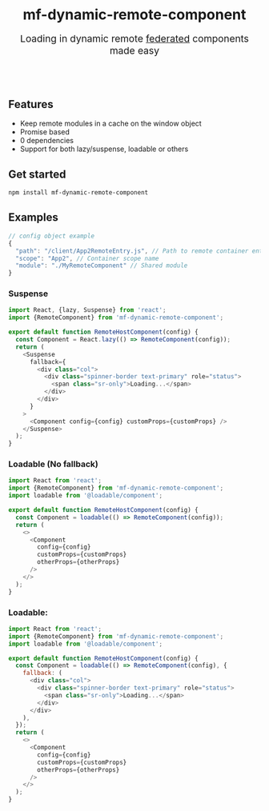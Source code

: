 <h1 align="center">mf-dynamic-remote-component</h1>

<p align="center" style="font-size: 1.2rem">Loading in dynamic remote <a href="https://webpack.js.org/concepts/module-federation/" target="_blank">federated</a> components made easy</p>
<br>
<br>

## Features

- Keep remote modules in a cache on the window object
- Promise based
- 0 dependencies
- Support for both lazy/suspense, loadable or others

## Get started

```bash
npm install mf-dynamic-remote-component
```

## Examples

```js
// config object example
{
  "path": "/client/App2RemoteEntry.js", // Path to remote container entry. Ideally CDN location in live environments.
  "scope": "App2", // Container scope name
  "module": "./MyRemoteComponent" // Shared module
}
```

### Suspense

```js
import React, {lazy, Suspense} from 'react';
import {RemoteComponent} from 'mf-dynamic-remote-component';

export default function RemoteHostComponent(config) {
  const Component = React.lazy(() => RemoteComponent(config));
  return (
    <Suspense
      fallback={
        <div class="col">
          <div class="spinner-border text-primary" role="status">
            <span class="sr-only">Loading...</span>
          </div>
        </div>
      }
    >
      <Component config={config} customProps={customProps} />
    </Suspense>
  );
}
```

### Loadable (No fallback)

```js
import React from 'react';
import {RemoteComponent} from 'mf-dynamic-remote-component';
import loadable from '@loadable/component';

export default function RemoteHostComponent(config) {
  const Component = loadable(() => RemoteComponent(config));
  return (
    <>
      <Component
        config={config}
        customProps={customProps}
        otherProps={otherProps}
      />
    </>
  );
}
```

### Loadable:

```js
import React from 'react';
import {RemoteComponent} from 'mf-dynamic-remote-component';
import loadable from '@loadable/component';

export default function RemoteHostComponent(config) {
  const Component = loadable(() => RemoteComponent(config), {
    fallback: (
      <div class="col">
        <div class="spinner-border text-primary" role="status">
          <span class="sr-only">Loading...</span>
        </div>
      </div>
    ),
  });
  return (
    <>
      <Component
        config={config}
        customProps={customProps}
        otherProps={otherProps}
      />
    </>
  );
}
```

